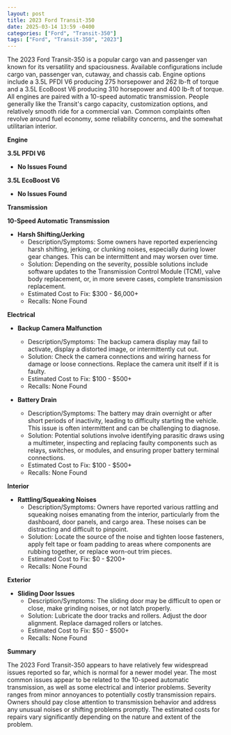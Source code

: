 ```yaml
---
layout: post
title: 2023 Ford Transit-350
date: 2025-03-14 13:59 -0400
categories: ["Ford", "Transit-350"]
tags: ["Ford", "Transit-350", "2023"]
---
```

The 2023 Ford Transit-350 is a popular cargo van and passenger van known for its versatility and spaciousness. Available configurations include cargo van, passenger van, cutaway, and chassis cab. Engine options include a 3.5L PFDI V6 producing 275 horsepower and 262 lb-ft of torque and a 3.5L EcoBoost V6 producing 310 horsepower and 400 lb-ft of torque. All engines are paired with a 10-speed automatic transmission. People generally like the Transit's cargo capacity, customization options, and relatively smooth ride for a commercial van. Common complaints often revolve around fuel economy, some reliability concerns, and the somewhat utilitarian interior.

**Engine**

**3.5L PFDI V6**

*   **No Issues Found**

**3.5L EcoBoost V6**

*   **No Issues Found**

**Transmission**

**10-Speed Automatic Transmission**

*   **Harsh Shifting/Jerking**
    *   Description/Symptoms: Some owners have reported experiencing harsh shifting, jerking, or clunking noises, especially during lower gear changes. This can be intermittent and may worsen over time.
    *   Solution: Depending on the severity, possible solutions include software updates to the Transmission Control Module (TCM), valve body replacement, or, in more severe cases, complete transmission replacement.
    *   Estimated Cost to Fix: $300 - $6,000+
    *   Recalls: None Found

**Electrical**

*   **Backup Camera Malfunction**
    *   Description/Symptoms: The backup camera display may fail to activate, display a distorted image, or intermittently cut out.
    *   Solution: Check the camera connections and wiring harness for damage or loose connections. Replace the camera unit itself if it is faulty.
    *   Estimated Cost to Fix: $100 - $500+
    *   Recalls: None Found

*   **Battery Drain**
    * Description/Symptoms: The battery may drain overnight or after short periods of inactivity, leading to difficulty starting the vehicle. This issue is often intermittent and can be challenging to diagnose.
    * Solution: Potential solutions involve identifying parasitic draws using a multimeter, inspecting and replacing faulty components such as relays, switches, or modules, and ensuring proper battery terminal connections.
    * Estimated Cost to Fix: $100 - $500+
    * Recalls: None Found

**Interior**

*   **Rattling/Squeaking Noises**
    *   Description/Symptoms: Owners have reported various rattling and squeaking noises emanating from the interior, particularly from the dashboard, door panels, and cargo area. These noises can be distracting and difficult to pinpoint.
    *   Solution: Locate the source of the noise and tighten loose fasteners, apply felt tape or foam padding to areas where components are rubbing together, or replace worn-out trim pieces.
    *   Estimated Cost to Fix: $0 - $200+
    *   Recalls: None Found

**Exterior**

*   **Sliding Door Issues**
    *   Description/Symptoms: The sliding door may be difficult to open or close, make grinding noises, or not latch properly.
    *   Solution: Lubricate the door tracks and rollers. Adjust the door alignment. Replace damaged rollers or latches.
    *   Estimated Cost to Fix: $50 - $500+
    *   Recalls: None Found

**Summary**

The 2023 Ford Transit-350 appears to have relatively few widespread issues reported so far, which is normal for a newer model year. The most common issues appear to be related to the 10-speed automatic transmission, as well as some electrical and interior problems. Severity ranges from minor annoyances to potentially costly transmission repairs. Owners should pay close attention to transmission behavior and address any unusual noises or shifting problems promptly. The estimated costs for repairs vary significantly depending on the nature and extent of the problem.

